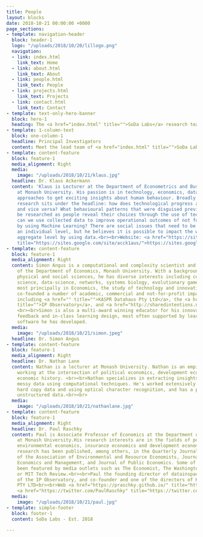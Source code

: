 ```yaml
---
title: People
layout: blocks
date: 2018-10-21 00:00:00 +0000
page_sections:
- template: navigation-header
  block: header-1
  logo: "/uploads/2018/10/20/lillogo.png"
  navigation:
  - link: index.html
    link_text: Home
  - link: about.html
    link_text: About
  - link: people.html
    link_text: People
  - link: projects.html
    link_text: Projects
  - link: contact.html
    link_text: Contact
- template: text-only-hero-banner
  block: hero-1
  heading: The <a href="index.html" title="">SoDa Labs</a> research team.
- template: 1-column-text
  block: one-column-1
  headline: Principal Investigators
  content: Meet the lead team of <a href="index.html" title="">SoDa Labs</a>.
- template: content-feature
  block: feature-1
  media_alignment: Right
  media:
    image: "/uploads/2018/10/21/klaus.jpg"
  headline: Dr. Klaus Ackermann
  content: 'Klaus is Lecturer at the Department of Econometrics and Business Statistics
    at Monash University. His passion is in technology, economics, data and computational
    approaches to get exciting insights about human behaviour. Broadly speaking, his
    research sits under the headline: how does technological progress affect societies
    and vice versa? What behavioural patterns that were disguised previously can now
    be researched as people reveal their choices through the use of technology? How
    can we use collected data to improve operational outcomes of not for profit organizations
    by using Machine Learning? There are social issues that need to be addressed on
    an individual level, but he believes it is possible to impact the world on an
    aggregate level by using data.<br><br>Website: <a href="https://sites.google.com/site/acck1aus/"
    title="https://sites.google.com/site/acck1aus/">https://sites.google.com/site/acck1aus/</a>'
- template: content-feature
  block: feature-1
  media_alignment: Right
  content: Simon Angus is a computational and complexity scientist and Associate Professor
    of the Department of Economics, Monash University. With a background across the
    physical and social sciences, he has diverse interests including complex systems
    science, data-science, networks, systems biology, evolutionary game theory and
    most principally in Economics, the study of technology and innovation. Simon has
    co-founded a number of academic, commercial and not-for-profit impact outlets
    including <a href="" title="">KASPR Datahaus Pty Ltd</a>, the <a href="http://ip-observatory.org"
    title="">IP Observatory</a>, and <a href="http://sharedintentions.net]" title="">SharedIntentions.net</a>.
    <br><br>Simon is also a multi-award winning educator for his innovations in peer-assessment,
    feedback and in-class learning design, most often supported by learning analytics
    software he has developed.
  media:
    image: "/uploads/2018/10/21/simon.jpeg"
  headline: Dr. Simon Angus
- template: content-feature
  block: feature-1
  media_alignment: Right
  headline: Dr. Nathan Lane
  content: Nathan is a lecturer at Monash University. Nathan is an empirical economist
    working at the intersection of political economics, development economics, and
    economic history. <br><br>Nathan specializes in extracting insights from old and
    messy data using computational techniques. He's worked extensively digitizing
    hard copy data and using optical character recognition, and has a passion for
    unstructured data.<br><br>
  media:
    image: "/uploads/2018/10/21/nathanlane.jpg"
- template: content-feature
  block: feature-1
  media_alignment: Right
  headline: Dr. Paul Raschky
  content: Paul is Associate Professor of Economics at the Department of Economics
    at Monash University.His research interests are in the fields of political economy,
    environmental economics, insurance economics and development economics. <br><br>Paul's
    research has been published, among others, in the Quarterly Journal of Economics,Journal
    of the Association of Environmental and Resource Economists, Journal of Environmental
    Economics and Management, and Journal of Public Economics. Some of his work has
    been featured by media outlets such as The Economist, The Washington Post, Wired,
    or MIT Tech Review.<br><br>Paul the founding director of datainspace, co-founder
    of the IP Observatory, and co-founder and one of the directors of KASPR Datahaus
    PTY LTD<br><br>Web <a href="https://praschky.github.io/" title="https://praschky.github.io/">https://praschky.github.io/</a><br>Twitter
    <a href="https://twitter.com/PaulRaschky" title="https://twitter.com/PaulRaschky">https://twitter.com/PaulRaschky</a>
  media:
    image: "/uploads/2018/10/21/paul.jpg"
- template: simple-footer
  block: footer-1
  content: SoDa Labs - Est. 2018

---
```

